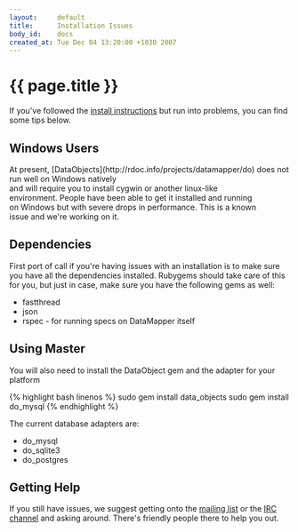 ```yaml
---
layout:     default
title:      Installation Issues
body_id:    docs
created_at: Tue Dec 04 13:20:00 +1030 2007
---
```


{{ page.title }}
================

If you've followed the [install instructions](/getting-started.html) but run into
problems, you can find some tips below.

<h2 class="newRelease">Windows Users</h2>

<p class="newRelease" markdown="true">At present, [DataObjects](http://rdoc.info/projects/datamapper/do)
does not run well on Windows natively <br>and will require you to install cygwin
or another linux-like <br>environment. People have been able to get it installed
and running <br>on Windows but with severe drops in performance. This is a known
<br>issue and we're working on it.</p>

Dependencies
------------

First port of call if you're having issues with an installation is to make sure
you have all the dependencies installed. Rubygems should take care of this for
you, but just in case, make sure you have the following gems as well:

* fastthread
* json
* rspec - for running specs on DataMapper itself

Using Master
------------

You will also need to install the DataObject gem and the adapter for your
platform

{% highlight bash linenos %}
sudo gem install data_objects
sudo gem install do_mysql
{% endhighlight %}

The current database adapters are:

* do_mysql
* do_sqlite3
* do_postgres

Getting Help
------------

If you still have issues, we suggest getting onto the [mailing list](http://groups.google.com/group/datamapper)
or the [IRC channel](irc://irc.freenode.net/#datamapper) and asking around. There's friendly
people there to help you out.
